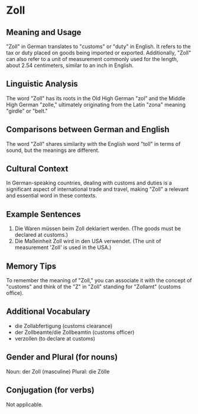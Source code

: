 # Zoll
## Meaning and Usage
"Zoll" in German translates to "customs" or "duty" in English. It refers to the tax or duty placed on goods being imported or exported. Additionally, "Zoll" can also refer to a unit of measurement commonly used for the length, about 2.54 centimeters, similar to an inch in English.

## Linguistic Analysis
The word "Zoll" has its roots in the Old High German "zol" and the Middle High German "zolle," ultimately originating from the Latin "zona" meaning "girdle" or "belt."

## Comparisons between German and English
The word "Zoll" shares similarity with the English word "toll" in terms of sound, but the meanings are different.

## Cultural Context
In German-speaking countries, dealing with customs and duties is a significant aspect of international trade and travel, making "Zoll" a relevant and essential word in these contexts.

## Example Sentences
1. Die Waren müssen beim Zoll deklariert werden. (The goods must be declared at customs.)
2. Die Maßeinheit Zoll wird in den USA verwendet. (The unit of measurement 'Zoll' is used in the USA.)

## Memory Tips
To remember the meaning of "Zoll," you can associate it with the concept of "customs" and think of the "Z" in "Zoll" standing for "Zollamt" (customs office).

## Additional Vocabulary
- die Zollabfertigung (customs clearance)
- der Zollbeamte/die Zollbeamtin (customs officer)
- verzollen (to declare at customs)

## Gender and Plural (for nouns)
Noun: der Zoll (masculine)
Plural: die Zölle

## Conjugation (for verbs)
Not applicable.